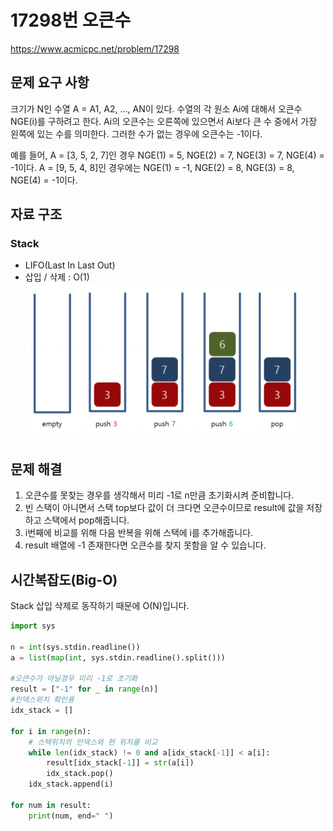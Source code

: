# **17298번 오큰수**
https://www.acmicpc.net/problem/17298

## **문제 요구 사항**
크기가 N인 수열 A = A1, A2, ..., AN이 있다. 수열의 각 원소 Ai에 대해서 오큰수 NGE(i)를 구하려고 한다. Ai의 오큰수는 오른쪽에 있으면서 Ai보다 큰 수 중에서 가장 왼쪽에 있는 수를 의미한다. 그러한 수가 없는 경우에 오큰수는 -1이다.

예를 들어, A = [3, 5, 2, 7]인 경우 NGE(1) = 5, NGE(2) = 7, NGE(3) = 7, NGE(4) = -1이다. A = [9, 5, 4, 8]인 경우에는 NGE(1) = -1, NGE(2) = 8, NGE(3) = 8, NGE(4) = -1이다.
## **자료 구조**
### Stack
* LIFO(Last In Last Out)
* 삽입 / 삭제 : O(1)
![Alt stack](/img/stack.png)

## **문제 해결**
1. 오큰수를 못찾는 경우를 생각해서 미리 -1로 n만큼 초기화시켜 준비합니다.
2. 빈 스택이 아니면서 스택 top보다 값이 더 크다면 오큰수이므로 result에 값을 저장하고 스택에서 pop해줍니다.
3. i번째에 비교를 위해 다음 반복을 위해 스택에 i를 추가해줍니다.
4. result 배열에 -1 존재한다면 오큰수를 찾지 못함을 알 수 있습니다.

 
## **시간복잡도(Big-O)**
Stack 삽입 삭제로 동작하기 때문에 O(N)입니다.

``` python
import sys

n = int(sys.stdin.readline())
a = list(map(int, sys.stdin.readline().split()))

#오큰수가 아닐경우 미리 -1로 초기화
result = ["-1" for _ in range(n)]
#인덱스위치 확인용 
idx_stack = []

for i in range(n):
    # 스택위치의 인덱스와 현 위치를 비교 
    while len(idx_stack) != 0 and a[idx_stack[-1]] < a[i]:
        result[idx_stack[-1]] = str(a[i])
        idx_stack.pop()
    idx_stack.append(i)
    
for num in result:
    print(num, end=" ")

```